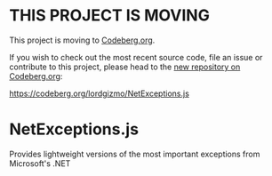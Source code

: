 # THIS PROJECT IS MOVING
This project is moving to [Codeberg.org](https://codeberg.org).

If you wish to check out the most recent source code, file an issue or contribute to this project, please head to the [new repository on Codeberg.org](https://codeberg.org/lordgizmo/NetExceptions.js):

<https://codeberg.org/lordgizmo/NetExceptions.js>

# NetExceptions.js
Provides lightweight versions of the most important exceptions from Microsoft's .NET

